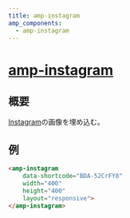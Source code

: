 ```yaml
---
title: amp-instagram
amp_components:
  - amp-instagram
---
```


# [amp-instagram](https://www.ampproject.org/docs/reference/extended/amp-instagram.html)

## 概要

[Instagram](https://www.instagram.com/)の画像を埋め込む。

## 例

```html
<amp-instagram
    data-shortcode="BDA-52CrFY8"
    width="400"
    height="400"
    layout="responsive">
</amp-instagram>
```

<amp-instagram
    data-shortcode="BDA-52CrFY8"
    width="400"
    height="400"
    layout="responsive">
</amp-instagram>
